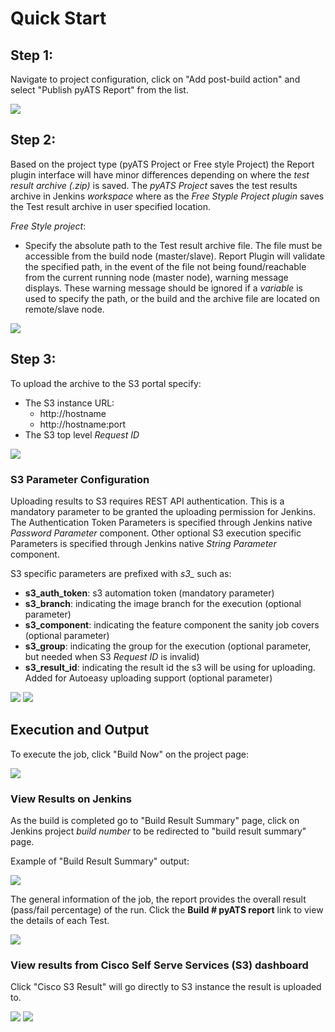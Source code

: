# Quick Start

## Step 1:
Navigate to project configuration, click on "Add post-build action" and select "Publish pyATS Report" from the list.

![](assets/images/config1.png)

## Step 2:
Based on the project type (pyATS Project or Free style Project) the Report plugin interface will have minor differences depending on where the _test result archive (.zip)_ is saved.  The _pyATS Project_  saves the test results archive in Jenkins _workspace_ where as the _Free Styple Project plugin_ saves the Test result archive in user specified location. 

_Free Style project_:

* Specify the absolute path to the Test result archive file.  The file must be accessible from the build node (master/slave).
Report Plugin will validate the specified path, in the event of the file not being found/reachable from the current running node (master node), warning message displays. These warning message should be ignored if a _variable_ is used to specify the path, or the build and the archive file are located on remote/slave node.

![](assets/images/config3.png)


## Step 3:

To upload the archive to the S3 portal specify:
* The S3 instance URL:
  * http://hostname
  * http://hostname:port
* The S3 top level *Request ID*  

![](assets/images/config4.png)


### S3 Parameter Configuration

Uploading results to S3 requires REST API authentication. This is a mandatory parameter to be granted the uploading permission for Jenkins. The Authentication Token Parameters is specified through Jenkins native _Password Parameter_ component. Other optional S3 execution specific Parameters is specified through Jenkins native _String Parameter_ component.

S3 specific parameters are prefixed with *s3_* such as:  
* **s3_auth_token**: s3 automation token (mandatory parameter)
* **s3_branch**: indicating the image branch for the execution (optional parameter)
* **s3_component**: indicating the feature component the sanity job covers (optional parameter)
* **s3_group**: indicating the group for the execution (optional parameter, but needed when S3 *Request ID* is invalid)
* **s3_result_id**: indicating the result id the s3 will be using for uploading. Added for Autoeasy uploading support (optional parameter)

![](assets/images/config6.png)
![](assets/images/config6_2.png)

## Execution and Output

To execute the job, click "Build Now" on the project page:

![](assets/images/run.png)

### View Results on Jenkins
As the build is completed go to "Build Result Summary" page, click on Jenkins project *build number* to be redirected to  "build result summary" page.  

Example of "Build Result Summary" output: 

![](assets/images/output1.png)

The general information of the job, the report provides the overall result (pass/fail percentage) of the run. Click the **Build # pyATS report** link to view the details of each Test. 

![](assets/images/output2.png)

### View results from Cisco Self Serve Services (S3) dashboard
Click "Cisco S3 Result" will go directly to S3 instance the result is uploaded to.

![](assets/images/s3output1.png)  ![](assets/images/s3output2.png)
